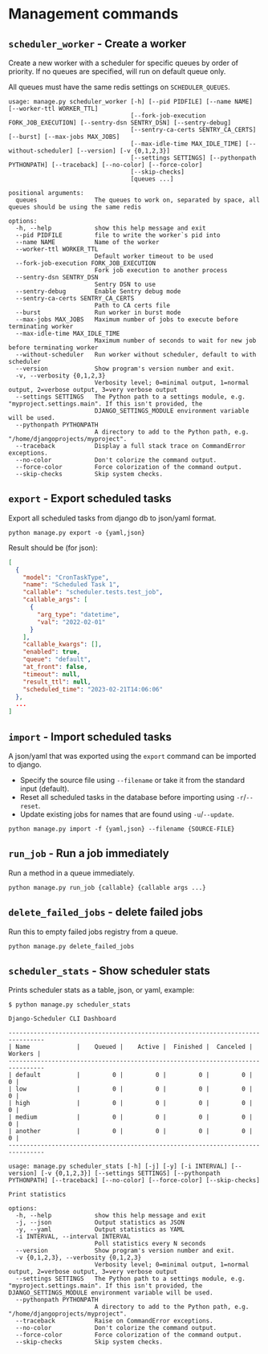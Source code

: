 # Management commands

## `scheduler_worker` - Create a worker

Create a new worker with a scheduler for specific queues by order of priority.
If no queues are specified, will run on default queue only.

All queues must have the same redis settings on `SCHEDULER_QUEUES`.

```shell
usage: manage.py scheduler_worker [-h] [--pid PIDFILE] [--name NAME] [--worker-ttl WORKER_TTL]
                                  [--fork-job-execution FORK_JOB_EXECUTION] [--sentry-dsn SENTRY_DSN] [--sentry-debug]
                                  [--sentry-ca-certs SENTRY_CA_CERTS] [--burst] [--max-jobs MAX_JOBS]
                                  [--max-idle-time MAX_IDLE_TIME] [--without-scheduler] [--version] [-v {0,1,2,3}]
                                  [--settings SETTINGS] [--pythonpath PYTHONPATH] [--traceback] [--no-color] [--force-color]
                                  [--skip-checks]
                                  [queues ...]

positional arguments:
  queues                The queues to work on, separated by space, all queues should be using the same redis

options:
  -h, --help            show this help message and exit
  --pid PIDFILE         file to write the worker`s pid into
  --name NAME           Name of the worker
  --worker-ttl WORKER_TTL
                        Default worker timeout to be used
  --fork-job-execution FORK_JOB_EXECUTION
                        Fork job execution to another process
  --sentry-dsn SENTRY_DSN
                        Sentry DSN to use
  --sentry-debug        Enable Sentry debug mode
  --sentry-ca-certs SENTRY_CA_CERTS
                        Path to CA certs file
  --burst               Run worker in burst mode
  --max-jobs MAX_JOBS   Maximum number of jobs to execute before terminating worker
  --max-idle-time MAX_IDLE_TIME
                        Maximum number of seconds to wait for new job before terminating worker
  --without-scheduler   Run worker without scheduler, default to with scheduler
  --version             Show program's version number and exit.
  -v, --verbosity {0,1,2,3}
                        Verbosity level; 0=minimal output, 1=normal output, 2=verbose output, 3=very verbose output
  --settings SETTINGS   The Python path to a settings module, e.g. "myproject.settings.main". If this isn't provided, the
                        DJANGO_SETTINGS_MODULE environment variable will be used.
  --pythonpath PYTHONPATH
                        A directory to add to the Python path, e.g. "/home/djangoprojects/myproject".
  --traceback           Display a full stack trace on CommandError exceptions.
  --no-color            Don't colorize the command output.
  --force-color         Force colorization of the command output.
  --skip-checks         Skip system checks.
```



## `export` - Export scheduled tasks

Export all scheduled tasks from django db to json/yaml format.

```shell
python manage.py export -o {yaml,json}
```

Result should be (for json):

```json
[
  {
    "model": "CronTaskType",
    "name": "Scheduled Task 1",
    "callable": "scheduler.tests.test_job",
    "callable_args": [
      {
        "arg_type": "datetime",
        "val": "2022-02-01"
      }
    ],
    "callable_kwargs": [],
    "enabled": true,
    "queue": "default",
    "at_front": false,
    "timeout": null,
    "result_ttl": null,
    "scheduled_time": "2023-02-21T14:06:06"
  },
  ...
]
```

## `import` - Import scheduled tasks

A json/yaml that was exported using the `export` command
can be imported to django.

- Specify the source file using `--filename` or take it from the standard input (default).
- Reset all scheduled tasks in the database before importing using `-r`/`--reset`.
- Update existing jobs for names that are found using `-u`/`--update`.

```shell
python manage.py import -f {yaml,json} --filename {SOURCE-FILE}
```

## `run_job` - Run a job immediately

Run a method in a queue immediately.

```shell
python manage.py run_job {callable} {callable args ...}
```

## `delete_failed_jobs` - delete failed jobs

Run this to empty failed jobs registry from a queue.

```shell
python manage.py delete_failed_jobs
```

## `scheduler_stats` - Show scheduler stats

Prints scheduler stats as a table, json, or yaml, example:

```shell
$ python manage.py scheduler_stats

Django-Scheduler CLI Dashboard

--------------------------------------------------------------------------------
| Name             |    Queued |    Active |  Finished |  Canceled |   Workers |
--------------------------------------------------------------------------------
| default          |         0 |         0 |         0 |         0 |         0 |
| low              |         0 |         0 |         0 |         0 |         0 |
| high             |         0 |         0 |         0 |         0 |         0 |
| medium           |         0 |         0 |         0 |         0 |         0 |
| another          |         0 |         0 |         0 |         0 |         0 |
--------------------------------------------------------------------------------
```

```shell
usage: manage.py scheduler_stats [-h] [-j] [-y] [-i INTERVAL] [--version] [-v {0,1,2,3}] [--settings SETTINGS] [--pythonpath PYTHONPATH] [--traceback] [--no-color] [--force-color] [--skip-checks]

Print statistics

options:
  -h, --help            show this help message and exit
  -j, --json            Output statistics as JSON
  -y, --yaml            Output statistics as YAML
  -i INTERVAL, --interval INTERVAL
                        Poll statistics every N seconds
  --version             Show program's version number and exit.
  -v {0,1,2,3}, --verbosity {0,1,2,3}
                        Verbosity level; 0=minimal output, 1=normal output, 2=verbose output, 3=very verbose output
  --settings SETTINGS   The Python path to a settings module, e.g. "myproject.settings.main". If this isn't provided, the DJANGO_SETTINGS_MODULE environment variable will be used.
  --pythonpath PYTHONPATH
                        A directory to add to the Python path, e.g. "/home/djangoprojects/myproject".
  --traceback           Raise on CommandError exceptions.
  --no-color            Don't colorize the command output.
  --force-color         Force colorization of the command output.
  --skip-checks         Skip system checks.

```
